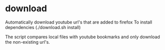 # download
Automatically download youtube url's that are added to firefox
To install dependencies (./download.sh install)

The script compares local files with youtube bookmarks and only download the non-existing url's.
